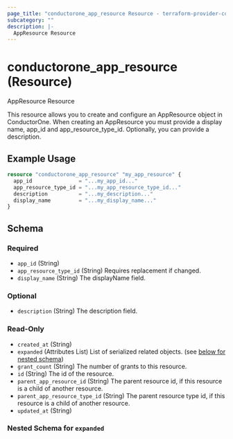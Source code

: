 ```yaml
---
page_title: "conductorone_app_resource Resource - terraform-provider-conductorone"
subcategory: ""
description: |-
  AppResource Resource
---
```


# conductorone_app_resource (Resource)

AppResource Resource

This resource allows you to create and configure an AppResource object in ConductorOne.
When creating an AppResource you must provide a display name, app_id and app_resource_type_id. Optionally, you can provide a description.

## Example Usage

```terraform
resource "conductorone_app_resource" "my_app_resource" {
  app_id               = "...my_app_id..."
  app_resource_type_id = "...my_app_resource_type_id..."
  description          = "...my_description..."
  display_name         = "...my_display_name..."
}
```

<!-- schema generated by tfplugindocs -->
## Schema

### Required

- `app_id` (String)
- `app_resource_type_id` (String) Requires replacement if changed.
- `display_name` (String) The displayName field.

### Optional

- `description` (String) The description field.

### Read-Only

- `created_at` (String)
- `expanded` (Attributes List) List of serialized related objects. (see [below for nested schema](#nestedatt--expanded))
- `grant_count` (String) The number of grants to this resource.
- `id` (String) The id of the resource.
- `parent_app_resource_id` (String) The parent resource id, if this resource is a child of another resource.
- `parent_app_resource_type_id` (String) The parent resource type id, if this resource is a child of another resource.
- `updated_at` (String)

<a id="nestedatt--expanded"></a>
### Nested Schema for `expanded`